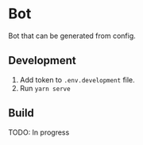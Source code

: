 # Bot
Bot that can be generated from config.

## Development

1. Add token to `.env.development` file.
2. Run `yarn serve`

## Build

TODO: In progress